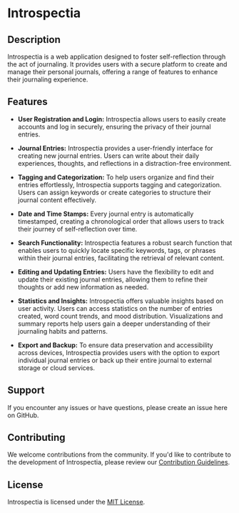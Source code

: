 # Introspectia

## Description

Introspectia is a web application designed to foster self-reflection through the act of journaling. It provides users with a secure platform to create and manage their personal journals, offering a range of features to enhance their journaling experience.

## Features

- **User Registration and Login:** Introspectia allows users to easily create accounts and log in securely, ensuring the privacy of their journal entries.

- **Journal Entries:** Introspectia provides a user-friendly interface for creating new journal entries. Users can write about their daily experiences, thoughts, and reflections in a distraction-free environment.

- **Tagging and Categorization:** To help users organize and find their entries effortlessly, Introspectia supports tagging and categorization. Users can assign keywords or create categories to structure their journal content effectively.

- **Date and Time Stamps:** Every journal entry is automatically timestamped, creating a chronological order that allows users to track their journey of self-reflection over time.

- **Search Functionality:** Introspectia features a robust search function that enables users to quickly locate specific keywords, tags, or phrases within their journal entries, facilitating the retrieval of relevant content.

- **Editing and Updating Entries:** Users have the flexibility to edit and update their existing journal entries, allowing them to refine their thoughts or add new information as needed.

- **Statistics and Insights:** Introspectia offers valuable insights based on user activity. Users can access statistics on the number of entries created, word count trends, and mood distribution. Visualizations and summary reports help users gain a deeper understanding of their journaling habits and patterns.

- **Export and Backup:** To ensure data preservation and accessibility across devices, Introspectia provides users with the option to export individual journal entries or back up their entire journal to external storage or cloud services.

<!-- ## Getting Started

To get started with Introspectia, follow these steps:

1. [User Registration](#user-registration)
2. [Creating Journal Entries](#creating-journal-entries)
3. [Tagging and Categorization](#tagging-and-categorization)
4. [Searching for Entries](#search-functionality)
5. [Editing and Updating](#editing-and-updating-entries)
6. [Statistics and Insights](#statistics-and-insights)
7. [Export and Backup](#export-and-backup) -->

## Support

If you encounter any issues or have questions, please create an issue here on GitHub.

## Contributing

We welcome contributions from the community. If you'd like to contribute to the development of Introspectia, please review our [Contribution Guidelines](CONTRIBUTING.md).

## License

Introspectia is licensed under the [MIT License](LICENSE).
